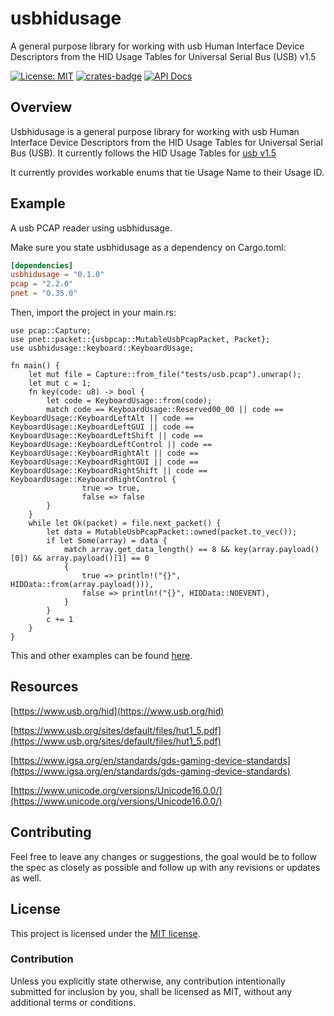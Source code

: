 # usbhidusage

A general purpose library for working with usb Human Interface Device Descriptors from the HID Usage Tables for Universal Serial Bus (USB) v1.5

[![License: MIT](https://img.shields.io/badge/license-MIT-blue.svg)](https://opensource.org/licenses/MIT)
[![crates-badge](https://img.shields.io/crates/v/usbhidusage.svg)](https://crates.io/crates/usbhidusage)
[![API Docs](https://docs.rs/hyper/badge.svg)](https://docs.rs/usbhidusage)

## Overview

Usbhidusage is a general purpose library for working with usb Human Interface Device Descriptors from the HID Usage Tables for Universal Serial Bus (USB). It currently follows the HID Usage Tables for [usb v1.5](https://usb.org/sites/default/files/hut1_5.pdf)

It currently provides workable enums that tie Usage Name to their Usage ID.
## Example

A usb PCAP reader using usbhidusage.

Make sure you state usbhidusage as a dependency on Cargo.toml:

```toml
[dependencies]
usbhidusage = "0.1.0"
pcap = "2.2.0"
pnet = "0.35.0"
```
Then, import the project in your main.rs:

```rust,no_run
use pcap::Capture;
use pnet::packet::{usbpcap::MutableUsbPcapPacket, Packet};
use usbhidusage::keyboard::KeyboardUsage;

fn main() {
    let mut file = Capture::from_file("tests/usb.pcap").unwrap();
    let mut c = 1;
    fn key(code: u8) -> bool {
        let code = KeyboardUsage::from(code);
        match code == KeyboardUsage::Reserved00_00 || code == KeyboardUsage::KeyboardLeftAlt || code == KeyboardUsage::KeyboardLeftGUI || code == KeyboardUsage::KeyboardLeftShift || code == KeyboardUsage::KeyboardLeftControl || code == KeyboardUsage::KeyboardRightAlt || code == KeyboardUsage::KeyboardRightGUI || code == KeyboardUsage::KeyboardRightShift || code == KeyboardUsage::KeyboardRightControl {
                true => true,
                false => false
        }
    }
    while let Ok(packet) = file.next_packet() {
        let data = MutableUsbPcapPacket::owned(packet.to_vec());
        if let Some(array) = data {
            match array.get_data_length() == 8 && key(array.payload()[0]) && array.payload()[1] == 0
            {
                true => println!("{}", HIDData::from(array.payload())),
                false => println!("{}", HIDData::NOEVENT),
            }
        }
        c += 1
    }
}

```

This and other examples can be found [here][examples].

[examples]: https://github.com/Cry-Tokyo/usbhidusage/tree/master/examples


## Resources
[https://www.usb.org/hid](https://www.usb.org/hid)

[https://www.usb.org/sites/default/files/hut1_5.pdf](https://www.usb.org/sites/default/files/hut1_5.pdf)

[https://www.igsa.org/en/standards/gds-gaming-device-standards](https://www.igsa.org/en/standards/gds-gaming-device-standards)

[https://www.unicode.org/versions/Unicode16.0.0/](https://www.unicode.org/versions/Unicode16.0.0/)


## Contributing

Feel free to leave any changes or suggestions, the goal would be to follow the spec as closely as possible and follow up with any revisions or updates as well.


## License

This project is licensed under the [MIT license].

[MIT license]: https://github.com/Cry-Tokyo/usbhidusage/blob/main/LICENSE

### Contribution

Unless you explicitly state otherwise, any contribution intentionally submitted
for inclusion by you, shall be licensed as MIT, without any additional
terms or conditions.
